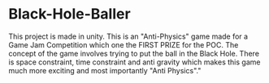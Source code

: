 # Black-Hole-Baller
This project is made in unity. This is an "Anti-Physics" game made for a Game Jam Competition which one the FIRST PRIZE for the POC. The concept of the game involves trying to put the ball in the Black Hole. There is space constraint, time constraint and anti gravity which makes this game much more exciting and most importantly "Anti Physics"."
